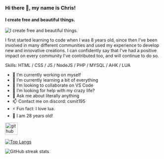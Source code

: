 ### Hi there 👋, my name is Chris!
#### I create free and beautiful things.
![I create free and beautiful things.](https://i.imgur.com/rcK5C0a.png)

I first started learning to code when I was 8 years old, since then I've been involved in many different communities and used my experience to develop new and innovative creations. I can confidently say that I've had a positive impact on every community I've contributed too, and will continue to do so.

Skills: HTML / CSS / JS / NodeJS / PHP / MYSQL / AHK / LUA

- 🔭 I’m currently working on myself 
- 🌱 I’m currently learning a bit of everything 
- 👯 I’m looking to collaborate on VS Code 
- 🤔 I’m looking for help with my crazy life? 
- 💬 Ask me about literally anything 
- 📫 Contact me on discord: csmit195 
- ⚡ Fun fact: I love lua.
- 🥳 I am 28 years old!


[<img src='https://cdn.jsdelivr.net/npm/simple-icons@3.0.1/icons/github.svg' alt='github' height='40'>](https://github.com/csmit195)  

[![Top Langs](https://github-readme-stats.vercel.app/api/top-langs/?username=csmit195)](https://github.com/anuraghazra/github-readme-stats)

![GitHub streak stats](https://github-readme-streak-stats.herokuapp.com/?user=csmit195)  

